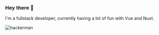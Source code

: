 ### Hey there 👋

I'm a fullstack developer, currently having a lot of fun with Vue and Nuxt.

![hackerman](https://i.giphy.com/ieBWQkIVEELhbizGAp.webp)
<!--
**philfreshman/philfreshman** is a ✨ _special_ ✨ repository because its `README.md` (this file) appears on your GitHub profile.

Here are some ideas to get you started:

- 🔭 I’m currently working on ...
- 🌱 I’m currently learning ...
- 👯 I’m looking to collaborate on ...
- 🤔 I’m looking for help with ...
- 💬 Ask me about ...
- 📫 How to reach me: ...
- 😄 Pronouns: ...
- ⚡ Fun fact: ...
-->
